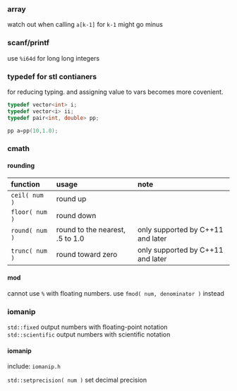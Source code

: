 ### array

watch out when calling `a[k-1]` for `k-1` might go minus

### scanf/printf

use `%i64d` for long long integers

### typedef for stl contianers

for reducing typing. and assigning value to vars becomes more covenient.

```cpp
typedef vector<int> i;
typedef vector<i> ii;
typedef pair<int, double> pp;

pp a=pp(10,1.0);
```

### cmath

#### rounding

| function | usage | note |
| :--- | :--- | :--- |
| `ceil( num )` | round up |  |
| `floor( num )` | round down |  |
| `round( num )` | round to the nearest, .5 to 1.0 | only supported by C++11 and later |
| `trunc( num )` | round toward zero | only supported by C++11 and later |

#### mod

cannot use `%` with floating numbers. use `fmod( num, denominator )` instead

### iomanip

`std::fixed` output numbers with floating-point notation  
`std::scientific` output numbers with scientific notation

#### iomanip

include: `iomanip.h`

`std::setprecision( num )` set decimal precision



